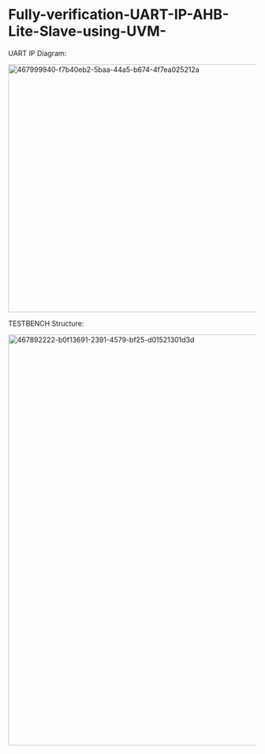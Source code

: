 # Fully-verification-UART-IP-AHB-Lite-Slave-using-UVM-
UART IP Diagram:

<img width="906" height="502" alt="467999940-f7b40eb2-5baa-44a5-b674-4f7ea025212a" src="https://github.com/user-attachments/assets/ee8ca5f7-2033-40a1-b047-3c0c6f86f3a0" />

TESTBENCH Structure:

<img width="1197" height="832" alt="467892222-b0f13691-2391-4579-bf25-d01521301d3d" src="https://github.com/user-attachments/assets/04a6749c-f202-4a9b-a306-fe888c201efa" />

